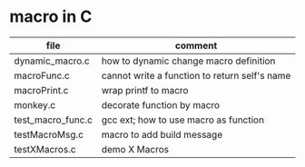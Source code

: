 # macro in C

| file              | comment                                       |
|-------------------|-----------------------------------------------|
| dynamic_macro.c   | how to dynamic change macro definition        |
| macroFunc.c       | cannot write a function to return self's name |
| macroPrint.c      | wrap printf to macro                          |
| monkey.c          | decorate function by macro                    |
| test_macro_func.c | gcc ext; how to use macro as function         |
| testMacroMsg.c    | macro to add build message                    |
| testXMacros.c     | demo X Macros                                 |

